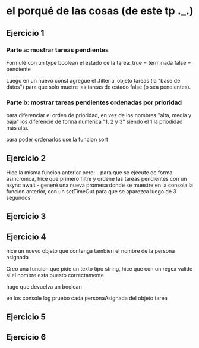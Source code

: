 # el porqué de las cosas (de este tp ._.) 
## Ejercicio 1

### Parte a: mostrar tareas pendientes
Formulé con un type boolean el estado de la tarea: 
    true = terminada
    false = pendiente

Luego en un nuevo const agregue el .filter al objeto tareas (la "base de datos") para que solo muetre las tareas de estado false (o sea pendientes).

### Parte b: mostrar tareas pendientes ordenadas por prioridad
para diferenciar el orden de prioridad, en vez de los nombres "alta, media y baja" los diferencié de forma numerica "1, 2 y 3" siendo el 1 la priodidad más alta.

para poder ordenarlos use la funcion sort

## Ejercicio 2

Hice la misma funcion anterior pero:
    - para que se ejecute de forma asincronica, hice que primero filtre y ordene las tareas pendientes con un async await
    - generé una nueva promesa donde se muestre en la consola la funcion anterior,  con un setTimeOut para que se aparezca luego de 3 segundos 

## Ejercicio 3



## Ejercicio 4

hice un nuevo objeto que contenga tambien el nombre de la persona asignada

Creo una funcion que pide un texto tipo string, hice que con un regex valide si el nombre esta puesto correctamente

hago que devuelva un boolean

en los console log pruebo cada personaAsignada del objeto tarea

## Ejercicio 5

## Ejercicio 6